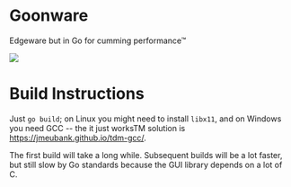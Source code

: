 # Goonware

Edgeware but in Go for cumming performance™

![](.github/ui.png)

# Build Instructions

Just `go build`; on Linux you might need to install `libx11`, and on Windows you need GCC --
the it just worksTM solution is https://jmeubank.github.io/tdm-gcc/.

The first build will take a long while. Subsequent builds will be a lot faster, but still slow
by Go standards because the GUI library depends on a lot of C.